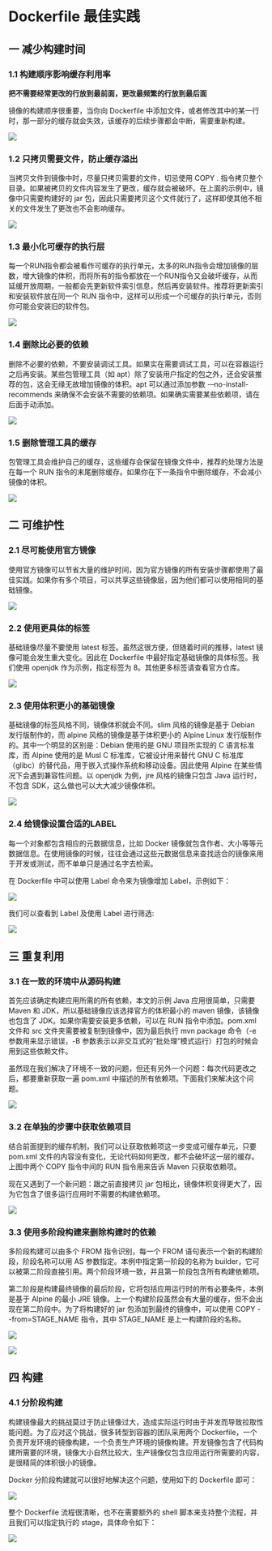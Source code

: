 # Dockerfile 最佳实践

## 一 减少构建时间

### 1.1 构建顺序影响缓存利用率

**把不需要经常更改的行放到最前面，更改最频繁的行放到最后面**

镜像的构建顺序很重要，当你向 Dockerfile 中添加文件，或者修改其中的某一行时，那一部分的缓存就会失效，该缓存的后续步骤都会中断，需要重新构建。

![](https://kaliarch-bucket-1251990360.cos.ap-beijing.myqcloud.com/blog_img/20220404200747.png)

### 1.2 只拷贝需要文件，防止缓存溢出

当拷贝文件到镜像中时，尽量只拷贝需要的文件，切忌使用 COPY . 指令拷贝整个目录。如果被拷贝的文件内容发生了更改，缓存就会被破坏。在上面的示例中，镜像中只需要构建好的 jar 包，因此只需要拷贝这个文件就行了，这样即使其他不相关的文件发生了更改也不会影响缓存。

![](https://kaliarch-bucket-1251990360.cos.ap-beijing.myqcloud.com/blog_img/20220404200759.png)

### 1.3 最小化可缓存的执行层

每一个RUN指令都会被看作可缓存的执行单元，太多的RUN指令会增加镜像的层数，增大镜像的体积，而将所有的指令都放在一个RUN指令又会破坏缓存，从而延缓开放周期，一般都会先更新软件索引信息，然后再安装软件。推荐将更新索引和安装软件放在同一个 RUN 指令中，这样可以形成一个可缓存的执行单元，否则你可能会安装旧的软件包。

![](https://kaliarch-bucket-1251990360.cos.ap-beijing.myqcloud.com/blog_img/20220404200810.png)

### 1.4 删除比必要的依赖

删除不必要的依赖，不要安装调试工具。如果实在需要调试工具，可以在容器运行之后再安装。某些包管理工具（如 apt）除了安装用户指定的包之外，还会安装推荐的包，这会无缘无故增加镜像的体积。apt 可以通过添加参数 -–no-install-recommends 来确保不会安装不需要的依赖项。如果确实需要某些依赖项，请在后面手动添加。

![](https://kaliarch-bucket-1251990360.cos.ap-beijing.myqcloud.com/blog_img/20220404200822.png)

### 1.5 删除管理工具的缓存

包管理工具会维护自己的缓存，这些缓存会保留在镜像文件中，推荐的处理方法是在每一个 RUN 指令的末尾删除缓存。如果你在下一条指令中删除缓存，不会减小镜像的体积。

![](https://kaliarch-bucket-1251990360.cos.ap-beijing.myqcloud.com/blog_img/20220404200833.png)

## 二 可维护性

### 2.1 尽可能使用官方镜像

使用官方镜像可以节省大量的维护时间，因为官方镜像的所有安装步骤都使用了最佳实践。如果你有多个项目，可以共享这些镜像层，因为他们都可以使用相同的基础镜像。

![](https://kaliarch-bucket-1251990360.cos.ap-beijing.myqcloud.com/blog_img/20220404200845.png)

### 2.2 使用更具体的标签

基础镜像尽量不要使用 latest 标签。虽然这很方便，但随着时间的推移，latest 镜像可能会发生重大变化。因此在 Dockerfile 中最好指定基础镜像的具体标签。我们使用 openjdk 作为示例，指定标签为 8。其他更多标签请查看官方仓库。

![](https://kaliarch-bucket-1251990360.cos.ap-beijing.myqcloud.com/blog_img/20220404200858.png)

### 2.3 使用体积更小的基础镜像

基础镜像的标签风格不同，镜像体积就会不同。slim 风格的镜像是基于 Debian 发行版制作的，而 alpine 风格的镜像是基于体积更小的 Alpine Linux 发行版制作的。其中一个明显的区别是：Debian 使用的是 GNU 项目所实现的 C 语言标准库，而 Alpine 使用的是 Musl C 标准库，它被设计用来替代 GNU C 标准库（glibc）的替代品，用于嵌入式操作系统和移动设备。因此使用 Alpine 在某些情况下会遇到兼容性问题。以 openjdk 为例，jre 风格的镜像只包含 Java 运行时，不包含 SDK，这么做也可以大大减少镜像体积。

![](https://kaliarch-bucket-1251990360.cos.ap-beijing.myqcloud.com/blog_img/20220404200913.png)

### 2.4 给镜像设置合适的LABEL

每一个对象都包含相应的元数据信息，比如 Docker 镜像就包含作者、大小等等元数据信息。在使用镜像的时候，往往会通过这些元数据信息来查找适合的镜像来用于开发或测试，而不单单只是通过名字去检索。

在 Dockerfile 中可以使用 Label 命令来为镜像增加 Label，示例如下：

![](https://kaliarch-bucket-1251990360.cos.ap-beijing.myqcloud.com/blog_img/20220404200923.png)

我们可以查看到 Label 及使用 Label 进行筛选:

![](https://kaliarch-bucket-1251990360.cos.ap-beijing.myqcloud.com/blog_img/20220404200936.png)

## 三 重复利用

### 3.1 在一致的环境中从源码构建

首先应该确定构建应用所需的所有依赖，本文的示例 Java 应用很简单，只需要 Maven 和 JDK，所以基础镜像应该选择官方的体积最小的 maven 镜像，该镜像也包含了 JDK。如果你需要安装更多依赖，可以在 RUN 指令中添加。pom.xml 文件和 src 文件夹需要被复制到镜像中，因为最后执行 mvn package 命令（-e 参数用来显示错误，-B 参数表示以非交互式的“批处理”模式运行）打包的时候会用到这些依赖文件。



虽然现在我们解决了环境不一致的问题，但还有另外一个问题：每次代码更改之后，都要重新获取一遍 pom.xml 中描述的所有依赖项。下面我们来解决这个问题。

![](https://kaliarch-bucket-1251990360.cos.ap-beijing.myqcloud.com/blog_img/20220404200945.png)

### 3.2 在单独的步骤中获取依赖项目

结合前面提到的缓存机制，我们可以让获取依赖项这一步变成可缓存单元，只要 pom.xml 文件的内容没有变化，无论代码如何更改，都不会破坏这一层的缓存。上图中两个 COPY 指令中间的 RUN 指令用来告诉 Maven 只获取依赖项。

现在又遇到了一个新问题：跟之前直接拷贝 jar 包相比，镜像体积变得更大了，因为它包含了很多运行应用时不需要的构建依赖项。

![](https://kaliarch-bucket-1251990360.cos.ap-beijing.myqcloud.com/blog_img/20220404201009.png)



### 3.3 使用多阶段构建来删除构建时的依赖

多阶段构建可以由多个 FROM 指令识别，每一个 FROM 语句表示一个新的构建阶段，阶段名称可以用 AS 参数指定。本例中指定第一阶段的名称为 builder，它可以被第二阶段直接引用。两个阶段环境一致，并且第一阶段包含所有构建依赖项。

第二阶段是构建最终镜像的最后阶段，它将包括应用运行时的所有必要条件，本例是基于 Alpine 的最小 JRE 镜像。上一个构建阶段虽然会有大量的缓存，但不会出现在第二阶段中。为了将构建好的 jar 包添加到最终的镜像中，可以使用 COPY --from=STAGE_NAME 指令，其中 STAGE_NAME 是上一构建阶段的名称。

![](https://kaliarch-bucket-1251990360.cos.ap-beijing.myqcloud.com/blog_img/20220404201033.png)

![](https://kaliarch-bucket-1251990360.cos.ap-beijing.myqcloud.com/blog_img/20220404201043.png)

## 四 构建

### 4.1 分阶段构建

构建镜像最大的挑战莫过于防止镜像过大，造成实际运行时由于并发而导致拉取性能问题。为了应对这个挑战，很多转型到容器的团队采用两个 Dockerfile，一个负责开发环境的镜像构建，一个负责生产环境的镜像构建。开发镜像包含了代码构建所需要的环境，镜像大小自然比较大，生产镜像仅包含应用运行所需要的内容，是很精简的体积很小的镜像。



Docker 分阶段构建就可以很好地解决这个问题，使用如下的 Dockerfile 即可：

![](https://kaliarch-bucket-1251990360.cos.ap-beijing.myqcloud.com/blog_img/20220404201055.png)

整个 Dockerfile 流程很清晰，也不在需要额外的 shell 脚本来支持整个流程，并且我们可以指定执行的 stage，具体命令如下：

![](https://kaliarch-bucket-1251990360.cos.ap-beijing.myqcloud.com/blog_img/20220404201105.png)